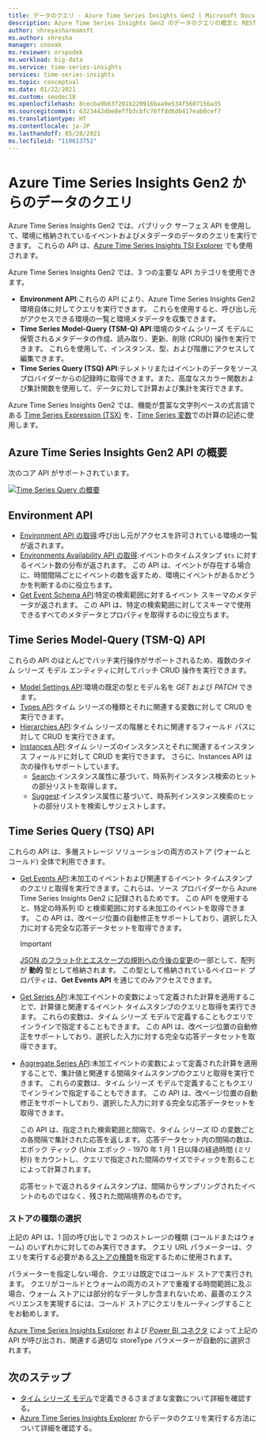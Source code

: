 ```yaml
---
title: データのクエリ - Azure Time Series Insights Gen2 | Microsoft Docs
description: Azure Time Series Insights Gen2 のデータのクエリの概念と REST API の概要
author: shreyasharmamsft
ms.author: shresha
manager: cnovak
ms.reviewer: orspodek
ms.workload: big-data
ms.service: time-series-insights
services: time-series-insights
ms.topic: conceptual
ms.date: 01/22/2021
ms.custom: seodec18
ms.openlocfilehash: 8cecba9b63f201b220916baa9e534f5607156a35
ms.sourcegitcommit: 6323442dbe8effb3cbfc76ffdd6db417eab0cef7
ms.translationtype: HT
ms.contentlocale: ja-JP
ms.lasthandoff: 05/28/2021
ms.locfileid: "110613752"
---
```

# <a name="querying-data-from-azure-time-series-insights-gen2"></a>Azure Time Series Insights Gen2 からのデータのクエリ

Azure Time Series Insights Gen2 では、パブリック サーフェス API を使用して、環境に格納されているイベントおよびメタデータのデータのクエリを実行できます。 これらの API は、[Azure Time Series Insights TSI Explorer](./concepts-ux-panels.md) でも使用されます。

Azure Time Series Insights Gen2 では、3 つの主要な API カテゴリを使用できます。

* **Environment API**:これらの API により、Azure Time Series Insights Gen2 環境自体に対してクエリを実行できます。 これらを使用すると、呼び出し元がアクセスできる環境の一覧と環境メタデータを収集できます。
* **Time Series Model-Query (TSM-Q) API**:環境のタイム シリーズ モデルに保管されるメタデータの作成、読み取り、更新、削除 (CRUD) 操作を実行できます。 これらを使用して、インスタンス、型、および階層にアクセスして編集できます。
* **Time Series Query (TSQ) API**:テレメトリまたはイベントのデータをソース プロバイダーからの記録時に取得できます。また、高度なスカラー関数および集計関数を使用して、データに対して計算および集計を実行できます。

Azure Time Series Insights Gen2 では、機能が豊富な文字列ベースの式言語である [Time Series Expression (TSX)](/rest/api/time-series-insights/reference-time-series-expression-syntax) を、[Time Series 変数](./concepts-variables.md)での計算の記述に使用します。

## <a name="azure-time-series-insights-gen2-apis-overview"></a>Azure Time Series Insights Gen2 API の概要

次のコア API がサポートされています。

[![Time Series Query の概要](media/v2-update-tsq/tsq.png)](media/v2-update-tsq/tsq.png#lightbox)

## <a name="environment-apis"></a>Environment API

* [Environment API の取得](/rest/api/time-series-insights/management(gen1/gen2)/accesspolicies/listbyenvironment):呼び出し元がアクセスを許可されている環境の一覧が返されます。
* [Environments Availability API の取得](/rest/api/time-series-insights/dataaccessgen2/query/getavailability):イベントのタイムスタンプ `$ts` に対するイベント数の分布が返されます。 この API は、イベントが存在する場合に、時間間隔ごとにイベントの数を返すため、環境にイベントがあるかどうかを判断するのに役立ちます。
* [Get Event Schema API](/rest/api/time-series-insights/dataaccessgen2/query/geteventschema):特定の検索範囲に対するイベント スキーマのメタデータが返されます。 この API は、特定の検索範囲に対してスキーマで使用できるすべてのメタデータとプロパティを取得するのに役立ちます。

## <a name="time-series-model-query-tsm-q-apis"></a>Time Series Model-Query (TSM-Q) API

これらの API のほとんどでバッチ実行操作がサポートされるため、複数のタイム シリーズ モデル エンティティに対してバッチ CRUD 操作を実行できます。

* [Model Settings API](/rest/api/time-series-insights/reference-model-apis):環境の既定の型とモデル名を *GET* および *PATCH* できます。
* [Types API](/rest/api/time-series-insights/reference-model-apis#types-api):タイム シリーズの種類とそれに関連する変数に対して CRUD を実行できます。
* [Hierarchies API](/rest/api/time-series-insights/reference-model-apis#hierarchies-api):タイム シリーズの階層とそれに関連するフィールド パスに対して CRUD を実行できます。
* [Instances API](/rest/api/time-series-insights/reference-model-apis#instances-api):タイム シリーズのインスタンスとそれに関連するインスタンス フィールドに対して CRUD を実行できます。 さらに、Instances API は次の操作もサポートしています。
  * [Search](/rest/api/time-series-insights/dataaccessgen2/timeseriesinstances/search):インスタンス属性に基づいて、時系列インスタンス検索のヒットの部分リストを取得します。
  * [Suggest](/rest/api/time-series-insights/dataaccessgen2/timeseriesinstances/suggest):インスタンス属性に基づいて、時系列インスタンス検索のヒットの部分リストを検索しサジェストします。

## <a name="time-series-query-tsq-apis"></a>Time Series Query (TSQ) API

これらの API は、多層ストレージ ソリューションの両方のストア (ウォームとコールド) 全体で利用できます。

* [Get Events API](/rest/api/time-series-insights/dataaccessgen2/query/execute#getevents):未加工のイベントおよび関連するイベント タイムスタンプのクエリと取得を実行できます。これらは、ソース プロバイダーから Azure Time Series Insights Gen2 に記録されるためです。 この API を使用すると、特定の時系列 ID と検索範囲に対する未加工のイベントを取得できます。 この API は、改ページ位置の自動修正をサポートしており、選択した入力に対する完全な応答データセットを取得できます。

  > [!IMPORTANT]
  > [JSON のフラット化とエスケープの規則への今後の変更](./ingestion-rules-update.md)の一部として、配列が **動的** 型として格納されます。 この型として格納されているペイロード プロパティは、**Get Events API** を通じてのみアクセスできます。

* [Get Series API](/rest/api/time-series-insights/dataaccessgen2/query/execute#getseries):未加工イベントの変数によって定義された計算を適用することで、計算値と関連するイベント タイムスタンプのクエリと取得を実行できます。 これらの変数は、タイム シリーズ モデルで定義することもクエリでインラインで指定することもできます。 この API は、改ページ位置の自動修正をサポートしており、選択した入力に対する完全な応答データセットを取得できます。

* [Aggregate Series API](/rest/api/time-series-insights/dataaccessgen2/query/execute#aggregateseries):未加工イベントの変数によって定義された計算を適用することで、集計値と関連する間隔タイムスタンプのクエリと取得を実行できます。 これらの変数は、タイム シリーズ モデルで定義することもクエリでインラインで指定することもできます。 この API は、改ページ位置の自動修正をサポートしており、選択した入力に対する完全な応答データセットを取得できます。

  この API は、指定された検索範囲と間隔で、タイム シリーズ ID の変数ごとの各間隔で集計された応答を返します。 応答データセット内の間隔の数は、エポック ティック (Unix エポック - 1970 年 1 月 1 日以降の経過時間 (ミリ秒)) をカウントし、クエリで指定された間隔のサイズでティックを割ることによって計算されます。

  応答セットで返されるタイムスタンプは、間隔からサンプリングされたイベントのものではなく、残された間隔境界のものです。


### <a name="selecting-store-type"></a>ストアの種類の選択

上記の API は、1 回の呼び出しで 2 つのストレージの種類 (コールドまたはウォーム) のいずれかに対してのみ実行できます。 クエリ URL パラメーターは、クエリを実行する必要がある[ストアの種類](/rest/api/time-series-insights/dataaccessgen2/query/execute#uri-parameters)を指定するために使用されます。

パラメーターを指定しない場合、クエリは既定ではコールド ストアで実行されます。 クエリがコールドとウォームの両方のストアで重複する時間範囲に及ぶ場合、ウォーム ストアには部分的なデータしか含まれないため、最善のエクスペリエンスを実現するには、コールド ストアにクエリをルーティングすることをお勧めします。

[Azure Time Series Insights Explorer](./concepts-ux-panels.md) および [Power BI コネクタ](./how-to-connect-power-bi.md) によって上記の API が呼び出され、関連する適切な storeType パラメーターが自動的に選択されます。


## <a name="next-steps"></a>次のステップ

* [タイム シリーズ モデル](./concepts-model-overview.md)で定義できるさまざまな変数について詳細を確認する。
* [Azure Time Series Insights Explorer](./concepts-ux-panels.md) からデータのクエリを実行する方法について詳細を確認する。
